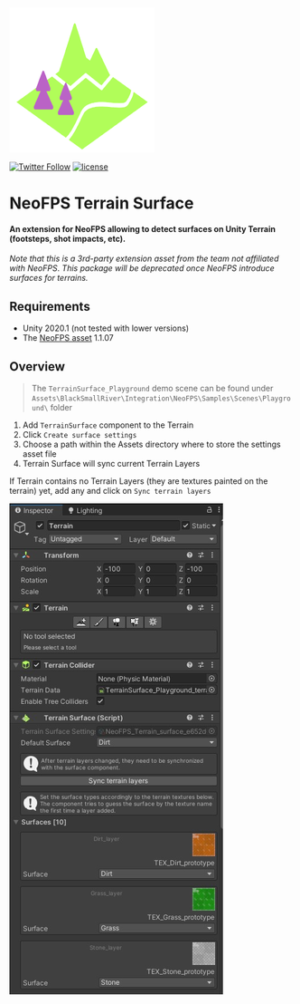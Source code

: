 
![Logo](Assets/BlackSmallRiver/Integration/NeoFPS/Core/Surfaces/Editor/Gizmos/bsr_terrain_icon.png)

[![Twitter Follow](https://img.shields.io/twitter/follow/AlekseyMelkor?color=blue&label=Follow%20on%20Twitter&logo=%20&logoColor=%20&style=flat-square)](https://twitter.com/AlekseyMelkor)
[![license](https://img.shields.io/badge/license-MIT-brightgreen.svg?style=flat-square)](https://github.com/amelkor/Unity3d-BSR-Shooter-Trial/blob/master/LICENSE.md)

# NeoFPS Terrain Surface
#### An extension for NeoFPS allowing to detect surfaces on Unity Terrain (footsteps, shot impacts, etc).
_Note that this is a 3rd-party extension asset from the team not affiliated with NeoFPS_.
_This package will be deprecated once NeoFPS introduce surfaces for terrains._

## Requirements
- Unity 2020.1 (not tested with lower versions)
- The [NeoFPS asset](https://assetstore.unity.com/packages/templates/systems/neofps-150179?aid=1011l58Ft) 1.1.07

## Overview

>The `TerrainSurface_Playground` demo scene can be found under `Assets\BlackSmallRiver\Integration\NeoFPS\Samples\Scenes\Playground\` 
folder

1. Add `TerrainSurface` component to the Terrain
2. Click `Create surface settings`
3. Choose a path within the Assets directory where to store the settings asset file
4. Terrain Surface will sync current Terrain Layers

If Terrain contains no Terrain Layers (they are textures painted on the terrain) yet, add any and click on `Sync terrain layers`

![Preview](!readme/img/preview-image.jpg)

